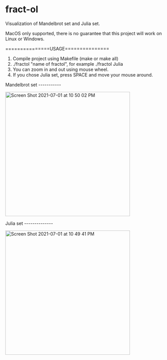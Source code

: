 # fract-ol
Visualization of Mandelbrot set and Julia set.

MacOS only supported, there is no guarantee that
this project will work on Linux or Windows.

===============USAGE===============
1. Compile project using Makefile (make or make all)
2. ./fractol "name of fractol", for example ./fractol Julia
3. You can zoom in and out using mouse wheel.
4. If you chose Julia set, press SPACE and move your mouse around.

Mandelbrot set -----------

<img width="390" alt="Screen Shot 2021-07-01 at 10 50 02 PM" src="https://user-images.githubusercontent.com/83520969/124181891-cc3b1e80-dabe-11eb-97d2-276757d39ead.png">

Julia set --------------

<img width="390" alt="Screen Shot 2021-07-01 at 10 49 41 PM" src="https://user-images.githubusercontent.com/83520969/124181904-cfcea580-dabe-11eb-8c2a-821fa534a812.png">

